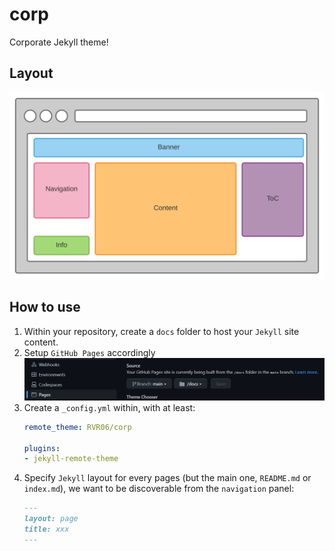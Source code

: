 # corp

Corporate Jekyll theme! 

## Layout

![](./assets/images/layout.svg)

## How to use

1. Within your repository, create a `docs` folder to host your `Jekyll` site content.
1. Setup `GitHub Pages` accordingly
    ![](./assets/images/github-pages.png)
1. Create a `_config.yml` within, with at least:
    ```yml
    remote_theme: RVR06/corp

    plugins:
    - jekyll-remote-theme 
    ```
1. Specify `Jekyll` layout for every pages (but the main one, `README.md` or `index.md`), we want to be discoverable from the `navigation` panel:
    ```md
    ---
    layout: page
    title: xxx
    ---
    ```
